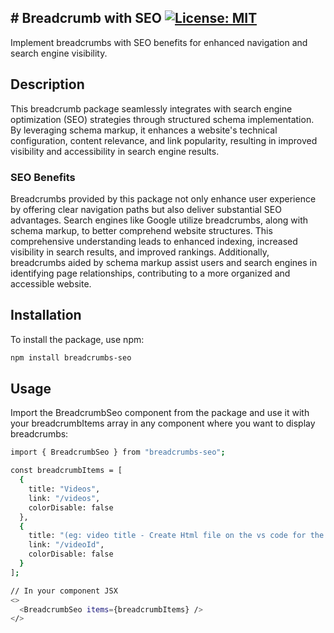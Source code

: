 ## # Breadcrumb with SEO [![License: MIT](https://img.shields.io/badge/License-MIT-yellow.svg)](https://opensource.org/licenses/MIT)

Implement breadcrumbs with SEO benefits for enhanced navigation and search engine visibility.

## Description

This breadcrumb package seamlessly integrates with search engine optimization (SEO) strategies through structured schema implementation. By leveraging schema markup, it enhances a website's technical configuration, content relevance, and link popularity, resulting in improved visibility and accessibility in search engine results.

### SEO Benefits

Breadcrumbs provided by this package not only enhance user experience by offering clear navigation paths but also deliver substantial SEO advantages. Search engines like Google utilize breadcrumbs, along with schema markup, to better comprehend website structures. This comprehensive understanding leads to enhanced indexing, increased visibility in search results, and improved rankings. Additionally, breadcrumbs aided by schema markup assist users and search engines in identifying page relationships, contributing to a more organized and accessible website.

## Installation

To install the package, use npm:

```bash
npm install breadcrumbs-seo
```

## Usage

Import the BreadcrumbSeo component from the package and use it with your breadcrumbItems array in any component where you want to display breadcrumbs:

```bash
import { BreadcrumbSeo } from "breadcrumbs-seo";

const breadcrumbItems = [
  {
    title: "Videos",
    link: "/videos",
    colorDisable: false
  },
  {
    title: "(eg: video title - Create Html file on the vs code for the first time)",
    link: "/videoId",
    colorDisable: false
  }
];

// In your component JSX
<>
  <BreadcrumbSeo items={breadcrumbItems} />
</>
```
